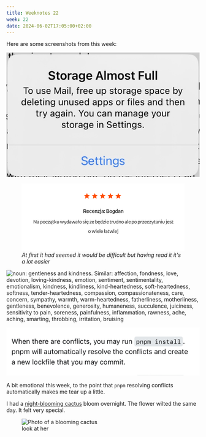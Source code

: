 ```yaml
---
title: Weeknotes 22
week: 22
date: 2024-06-02T17:05:00+02:00
---
```


Here are some screenshots from this week:

![Storage Almost Full. To use Mail, free up storage space by deleting unused apps or files and then try again. You can manage your storage in Settings](/weeknotes/attachments/mail.jpg)

<figure>
<img src="/weeknotes/attachments/bogdan.jpg" alt="Recenzja: Bogdan. Na początku wydawało się ze będzie trudno ale po przeczytaniu jest o wiele łatwiej"/>
<figcaption><i>At first it had seemed it would be difficult but having read it it's a lot easier</i></figcaption>
</figure>

![noun: gentleness and kindness. Similar: affection, fondness, love, devotion, loving-kindness, emotion, sentiment, sentimentality, emotionalism, kindness, kindliness, kind-heartedness, soft-heartedness, softness, tender-heartedness, compassion, compassionateness, care, concern, sympathy, warmth, warm-heartedness, fatherliness, motherliness, gentleness, benevolence, generosity, humaneness, succulence, juiciness, sensitivity to pain, soreness, painfulness, inflammation, rawness, ache, aching, smarting, throbbing, irritation, bruising](/weeknotes/attachments/kindness.png)

![When there are conflicts, you may run pnpm install. pnpm will automatically resolve the conflicts and create a new lockfile that you may commit.](/weeknotes/attachments/conflicts.jpg)

A bit emotional this week, to the point that `pnpm` resolving conflicts automatically makes me tear up a little.

I had a [night-blooming cactus](https://en.wikipedia.org/wiki/Night-blooming_cereus) bloom overnight. The flower wilted the same day. It felt very special.


<figure>
<img src="https://cdn.masto.host/indiewebsocial/media_attachments/files/112/528/659/328/747/745/original/7e220b24ace8bd35.jpeg" alt="Photo of a blooming cactus"/>
<figcaption>look at her</figcaption>
</figure>
